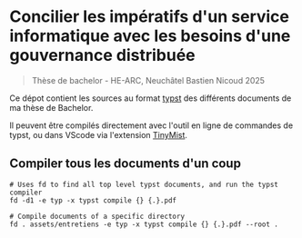 # Concilier les impératifs d'un service informatique avec les besoins d'une gouvernance distribuée

> Thèse de bachelor - HE-ARC, Neuchâtel
> Bastien Nicoud
> 2025

Ce dépot contient les sources au format [typst](https://typst.app/docs/) des différents documents de ma thèse de Bachelor.

Il peuvent être compilés directement avec l'outil en ligne de commandes de typst, ou dans VScode via l'extension [TinyMist](https://github.com/Myriad-Dreamin/tinymist).

## Compiler tous les documents d'un coup

```shell
# Uses fd to find all top level typst documents, and run the typst compiler
fd -d1 -e typ -x typst compile {} {.}.pdf

# Compile documents of a specific directory
fd . assets/entretiens -e typ -x typst compile {} {.}.pdf --root .
```
